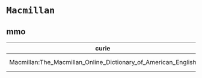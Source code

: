 # `Macmillan`

## mmo

| curie                                                         |   usages | nodes                                                                                                           |
|---------------------------------------------------------------|----------|-----------------------------------------------------------------------------------------------------------------|
| Macmillan:The_Macmillan_Online_Dictionary_of_American_English |        1 | [http://purl.obolibrary.org/obo/MMO:0000588](https://bioregistry.io/http://purl.obolibrary.org/obo/MMO:0000588) |
